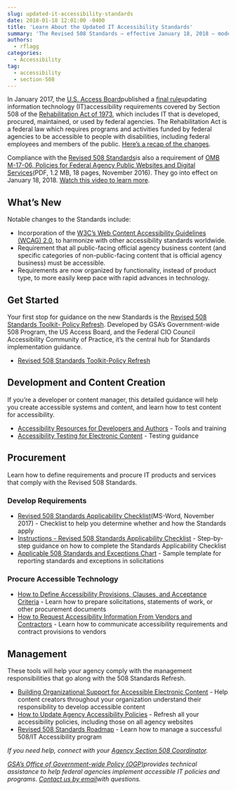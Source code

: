 ```yaml
---
slug: updated-it-accessibility-standards
date: 2018-01-18 12:01:00 -0400
title: 'Learn About the Updated IT Accessibility Standards'
summary: 'The Revised 508 Standards — effective January 18, 2018 — modernize the federal government’s IT accessibility standards and bring us into alignment with governments around the world.'
authors:
  - rflagg
categories:
  - Accessibility
tag:
  - accessibility
  - section-508
---
```


In January 2017, the [U.S. Access Board](https://www.access-board.gov/)published a [final rule](https://www.access-board.gov/guidelines-and-standards/communications-and-it/about-the-ict-refresh/final-rule)updating information technology (IT)accessibility requirements covered by Section 508 of the [Rehabilitation Act of 1973](https://www.access-board.gov/the-board/laws/rehabilitation-act-of-1973), which includes IT that is developed, procured, maintained, or used by federal agencies. The Rehabilitation Act is a federal law which requires programs and activities funded by federal agencies to be accessible to people with disabilities, including federal employees and members of the public. [Here’s a recap of the changes](https://www.access-board.gov/guidelines-and-standards/communications-and-it/about-the-ict-refresh/overview-of-the-final-rule).

Compliance with the [Revised 508 Standards](https://www.access-board.gov/guidelines-and-standards/communications-and-it/about-the-ict-refresh/final-rule/text-of-the-standards-and-guidelines)is also a requirement of [OMB M-17-06, Policies for Federal Agency Public Websites and Digital Services](https://www.whitehouse.gov/sites/whitehouse.gov/files/omb/memoranda/2017/m-17-06.pdf)(PDF, 1.2 MB, 18 pages, November 2016). They go into effect on January 18, 2018. [Watch this video to learn more](https://www.youtube.com/watch?v%3DKw4jEGmaXbw).



## What’s New
Notable changes to the Standards include:

*   Incorporation of the [W3C’s Web Content Accessibility Guidelines (WCAG) 2.0](http://www.w3.org/TR/WCAG20/), to harmonize with other accessibility standards worldwide.
*   Requirement that all public-facing official agency business content (and specific categories of non-public-facing content that is official agency business) must be accessible.
*   Requirements are now organized by functionality, instead of product type, to more easily keep pace with rapid advances in technology.

## Get Started

Your first stop for guidance on the new Standards is the [Revised 508 Standards Toolkit- Policy Refresh](https://section508.gov/refresh-toolkit). Developed by GSA’s Government-wide 508 Program, the US Access Board, and the Federal CIO Council Accessibility Community of Practice, it’s the central hub for Standards implementation guidance.

*   [Revised 508 Standards Toolkit-Policy Refresh](https://section508.gov/refresh-toolkit)

## Development and Content Creation

If you’re a developer or content manager, this detailed guidance will help you create accessible systems and content, and learn how to test content for accessibility.

*   [Accessibility Resources for Developers and Authors](https://section508.gov/Accessibility-Resources-for-Developers-and-Authors) \- Tools and training
*   [Accessibility Testing for Electronic Content](https://section508.gov/refresh-toolkit/test) \- Testing guidance

## Procurement

Learn how to define requirements and procure IT products and services that comply with the Revised 508 Standards.

### Develop Requirements

*   [Revised 508 Standards Applicability Checklist](https://section508.gov/sites/default/files/Revised%2520508%2520Standards%2520Applicability%2520Checklist.docx)(MS-Word, November 2017) - Checklist to help you determine whether and how the Standards apply
*   [Instructions - Revised 508 Standards Applicability Checklist](https://section508.gov/revised-508-standards-applicability-checklist) \- Step-by-step guidance on how to complete the Standards Applicability Checklist
*   [Applicable 508 Standards and Exceptions Chart](https://section508.gov/applicable-508-standards-and-exceptions-chart) \- Sample template for reporting standards and exceptions in solicitations

### Procure Accessible Technology

*   [How to Define Accessibility Provisions, Clauses, and Acceptance Criteria](https://section508.gov/accessibility-provisions) \- Learn how to prepare solicitations, statements of work, or other procurement documents
*   [How to Request Accessibility Information From Vendors and Contractors](https://section508.gov/how-to-request-accessibility-information-from-vendors-and-contractors) \- Learn how to communicate accessibility requirements and contract provisions to vendors

## Management

These tools will help your agency comply with the management responsibilities that go along with the 508 Standards Refresh.

*   [Building Organizational Support for Accessible Electronic Content](https://section508.gov/Build-Organizational-Support-for-Accessible-Electronic-Content) \- Help content creators throughout your organization understand their responsibility to develop accessible content
*   [How to Update Agency Accessibility Policies](https://section508.gov/refresh-toolkit/agency-accessibility-policies) \- Refresh all your accessibility policies, including those on all agency websites
*   [Revised 508 Standards Roadmap](https://section508.gov/revised-508-standards-roadmap) \- Learn how to manage a successful 508/IT Accessibility program

_If you need help, connect with your [Agency Section 508 Coordinator](https://www.section508.gov/508-coordinator-listing)._

_[GSA’s Office of Government-wide Policy (OGP)](https://www.gsa.gov/about-us/organization/office-of-governmentwide-policy/information-integrity-and-access)provides technical assistance to help federal agencies implement accessible IT policies and programs. [Contact us by email](mailto:section.508@gsa.gov)with questions._
